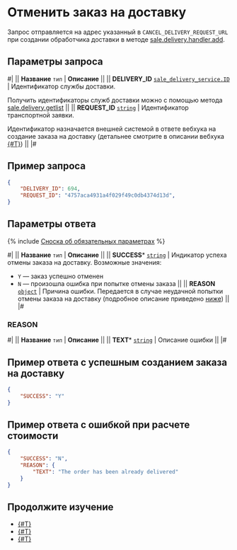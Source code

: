 # Отменить заказ на доставку

Запрос отправляется на адрес указанный в `CANCEL_DELIVERY_REQUEST_URL` при создании обработчика доставки в методе [sale.delivery.handler.add](../handler/sale-delivery-handler-add.md).

## Параметры запроса

#|
|| **Название**
`тип` | **Описание** ||
|| **DELIVERY_ID**
[`sale_delivery_service.ID`](../../data-types.md#sale_delivery_service) | Идентификатор службы доставки.

Получить идентификаторы служб доставки можно с помощью метода [sale.delivery.getlist](../delivery/sale-delivery-get-list.md)
 ||
|| **REQUEST_ID**
[`string`](../../../data-types.md) | Идентификатор транспортной заявки.

Идентификатор назначается внешней системой в ответе вебхука на создание заказа на доставку (детальнее смотрите в описании вебхука [{#T}](./create-delivery-request.md))
 ||
|#

## Пример запроса

```json
{
    "DELIVERY_ID": 694,
    "REQUEST_ID": "4757aca4931a4f029f49c0db4374d13d",
}
```

## Параметры ответа

{% include [Сноска об обязательных параметрах](../../../../_includes/required.md) %}

#|
|| **Название**
`тип` | **Описание** ||
|| **SUCCESS***
[`string`](../../../data-types.md) | Индикатор успеха отмены заказа на доставку. Возможные значения:

- `Y` — заказ успешно отменен
- `N` — произошла ошибка при попытке отмены заказа
 ||
|| **REASON**
[`object`](../../../data-types.md) | Причина ошибки. Передается в случае неудачной попытки отмены заказа на доставку (подробное описание приведено [ниже](#reason)) ||
|#

### REASON

#|
|| **Название**
`тип` | **Описание** ||
|| **TEXT***
[`string`](../../../data-types.md) | Описание ошибки ||
|#

## Пример ответа с успешным созданием заказа на доставку

```json
{
    "SUCCESS": "Y"
}
```

## Пример ответа с ошибкой при расчете стоимости

```json
{
    "SUCCESS": "N",
    "REASON": {
        "TEXT": "The order has been already delivered"
    }
}
```

## Продолжите изучение 

- [{#T}](./index.md)
- [{#T}](./calculate.md)
- [{#T}](./create-delivery-request.md)